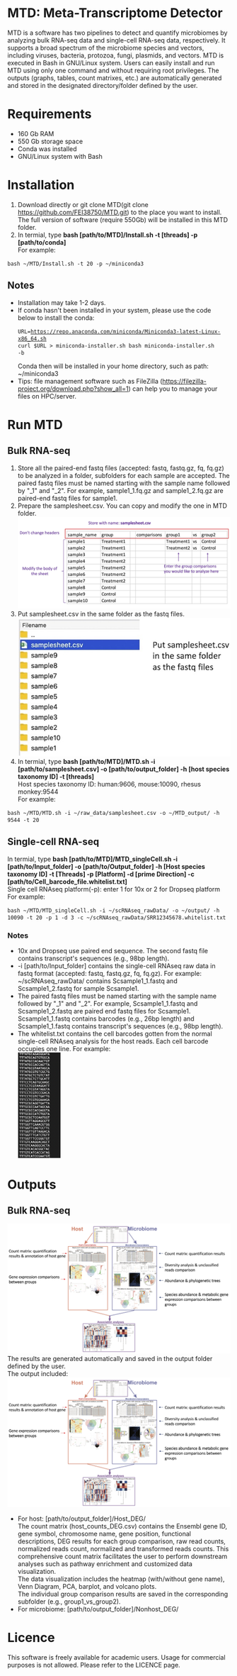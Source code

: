 # MTD: Meta-Transcriptome Detector
MTD is a software has two pipelines to detect and quantify microbiomes by analyzing bulk RNA-seq data and single-cell RNA-seq data, respectively. It supports a broad spectrum of the microbiome species and vectors, including viruses, bacteria, protozoa, fungi, plasmids, and vectors. MTD is executed in Bash in GNU/Linux system. Users can easily install and run MTD using only one command and without requiring root privileges. The outputs (graphs, tables, count matrixes, etc.) are automatically generated and stored in the designated directory/folder defined by the user.
# Requirements
* 160 Gb RAM
* 550 Gb storage space
* Conda was installed
* GNU/Linux system with Bash
# Installation
1. Download directly or git clone MTD(git clone https://github.com/FEI38750/MTD.git) to the place you want to install. The full version of software (require 550Gb) will be installed in this MTD folder.
2. In termial, type **bash [path/to/MTD]/Install.sh -t [threads] -p [path/to/conda]**\
For example:
<pre><code>bash ~/MTD/Install.sh -t 20 -p ~/miniconda3
</code></pre>
## Notes
* Installation may take 1-2 days.
* If conda hasn't been installed in your system, please use the code below to install the conda:
<addr><pre><code>URL=https://repo.anaconda.com/miniconda/Miniconda3-latest-Linux-x86_64.sh
curl $URL > miniconda-installer.sh
bash miniconda-installer.sh -b</code></pre>
Conda then will be installed in your home directory, such as path: ~/miniconda3
* Tips: file management software such as FileZilla (https://filezilla-project.org/download.php?show_all=1) can help you to manage your files on HPC/server.
# Run MTD
## Bulk RNA-seq
1. Store all the paired-end fastq files (accepted: fastq, fastq.gz, fq, fq.gz) to be analyzed in a folder, subfolders for each sample are accepted.
  The paired fastq files must be named starting with the sample name followed by "_1" and "_2". For example, sample1_1.fq.gz and sample1_2.fq.gz are paired-end fastq files for sample1.
2. Prepare the samplesheet.csv. You can copy and modify the one in MTD folder.
  ![image1](https://github.com/FEI38750/MTD/blob/main/Img/Tutorial1.jpg)
3. Put samplesheet.csv in the same folder as the fastq files.
  ![image2](https://github.com/FEI38750/MTD/blob/main/Img/Tutorial2.jpg)
4. In termial, type **bash [path/to/MTD]/MTD.sh -i [path/to/samplesheet.csv] -o [path/to/output_folder] -h [host species taxonomy ID] -t [threads]**\
Host species taxonomy ID: human:9606, mouse:10090, rhesus monkey:9544\
For example:
<pre><code>bash ~/MTD/MTD.sh -i ~/raw_data/samplesheet.csv -o ~/MTD_output/ -h 9544 -t 20</code></pre>
## Single-cell RNA-seq
In termial, type **bash [path/to/MTD]/MTD_singleCell.sh -i [path/to/Input_folder] -o [path/to/Output_folder] -h [Host species taxonomy ID] -t [Threads] -p [Platform] -d [prime Direction] -c [path/to/Cell_barcode_file.whitelist.txt]**\
  Single cell RNAseq platform(-p): enter 1 for 10x or 2 for Dropseq platform\
  For example:
<pre><code>bash ~/MTD/MTD_singleCell.sh -i ~/scRNAseq_rawData/ -o ~/output/ -h 10090 -t 20 -p 1 -d 3 -c ~/scRNAseq_rawData/SRR12345678.whitelist.txt</code></pre>
### Notes
* 10x and Dropseq use paired end sequence. The second fastq file contains transcript's sequences (e.g., 98bp length).
* -i [path/to/Input_folder] contains the single-cell RNAseq raw data in fastq format (accepted: fastq, fastq.gz, fq, fq.gz). For example: ~/scRNAseq_rawData/ contains Scsample1_1.fastq and Scsample1_2.fastq for sample Scsample1.
* The paired fastq files must be named starting with the sample name followed by "_1" and "_2". For example, Scsample1_1.fastq and Scsample1_2.fastq are paired end fastq files for Scsample1. Scsample1_1.fastq contains barcodes (e.g., 26bp length) and Scsample1_1.fastq contains transcript's sequences (e.g., 98bp length).
* The whitelist.txt contains the cell barcodes gotten from the normal single-cell RNAseq analysis for the host reads. Each cell barcode occupies one line. For example:\
  <img src="https://github.com/FEI38750/MTD/blob/main/Img/whitelist_img.png" width=20% height=20%>
  
# Outputs
  ## Bulk RNA-seq
  ![image1](https://github.com/FEI38750/MTD/blob/main/Img/MTD_bulk.jpg)
  The results are generated automatically and saved in the output folder defined by the user.\
  The output included:
  ![output](https://github.com/FEI38750/MTD/blob/main/Img/MTD_bulk.jpg)
* For host: [path/to/output_folder]/Host_DEG/\
The count matrix (host_counts_DEG.csv) contains the Ensembl gene ID, gene symbol, chromosome name, gene position, functional descriptions, DEG results for each group comparison, raw read counts, normalized reads count, normalized and transformed reads counts. This comprehensive count matrix facilitates the user to perform downstream analyses such as pathway enrichment and customized data visualization.\
The data visualization includes the heatmap (with/without gene name), Venn Diagram, PCA, barplot, and volcano plots.\
The individual group comparison results are saved in the corresponding subfolder (e.g., group1_vs_group2).
* For microbiome: [path/to/output_folder]/Nonhost_DEG/
  
# Licence
This software is freely available for academic users. Usage for commercial purposes is not allowed. Please refer to the LICENCE page.
